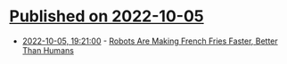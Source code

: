 # [Published on 2022-10-05](index.md)

* [2022-10-05, 19:21:00](https://hardware.slashdot.org/story/22/10/05/148231/robots-are-making-french-fries-faster-better-than-humans?utm_source=rss1.0mainlinkanon&utm_medium=feed) - [Robots Are Making French Fries Faster, Better Than Humans](https://hardware.slashdot.org/story/22/10/05/148231/robots-are-making-french-fries-faster-better-than-humans?utm_source=rss1.0mainlinkanon&utm_medium=feed)
